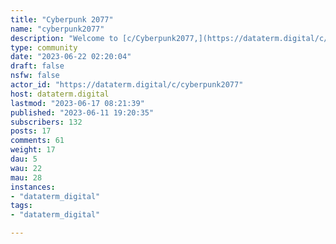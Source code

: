```yaml
---
title: "Cyberpunk 2077" 
name: "cyberpunk2077"
description: "Welcome to [c/Cyberpunk2077,](https://dataterm.digital/c/cyberpunk2077) fellow denizens of Night City! Step into the pulsating digital abyss of our fan community, where the neon-soaked streets of Night City come alive. Immerse yourself in the dark symphony of cybernetic wonders and shadowy corporations that define this groundbreaking video game. Whether you're a renegade Netrunner, a streetwise Solo, or a corporate operative with secrets to unveil, this community is your sanctuary to commune with like-minded individuals. From discussing the intricacies of gameplay to unraveling the enigmatic lore, our collective consciousness is brimming with enthusiasts hungry to explore the gritty underbelly of Cyberpunk 2077. Share your exhilarating experiences, mind-bending theories, and artistic creations as we dance on the razor's edge between utopia and dystopia. Join us, fearless adventurers of the digital age, as we transcend boundaries, question authority, and craft our own destinies in the technocratic labyrinth of Night City.* * *![Body without limits](https://i.imgur.com/ohScD3h.jpeg)* * *Want more cyberpunk? Check out these communities: - [VA-11 Hall-A: Cyberpunk Bartender Action](https://dataterm.digital/c/waifubartending@lemmy.world)- [Cyberpunk](https://dataterm.digital/c/cyberpunk)- [Bartmoss Collective](https://dataterm.digital/c/bartmoss_collective)- [Cyberpunk TTRPGs](https://dataterm.digital/c/cyberpunk_ttrpgs)- [BIG TIDDY CYBERPUNK GF](https://dataterm.digital/c/bigtiddycyberpunkgf)* * *Want to network with cyberpunks on Fediverse? Join these communities: - [CORTEX IMPLANT](https://corteximplant.com)- [NIGHT CITY BAR](https://nightcity.bar)- [CYBERPUNK.PICS](https://cyberpunk.pics)"
type: community
date: "2023-06-22 02:20:04"
draft: false
nsfw: false
actor_id: "https://dataterm.digital/c/cyberpunk2077"
host: dataterm.digital
lastmod: "2023-06-17 08:21:39"
published: "2023-06-11 19:20:35"
subscribers: 132
posts: 17
comments: 61
weight: 17
dau: 5
wau: 22
mau: 28
instances:
- "dataterm_digital"
tags: 
- "dataterm_digital"

---
```

